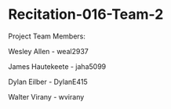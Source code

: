 # Recitation-016-Team-2

Project Team Members:

Wesley Allen - weal2937

James Hautekeete - jaha5099

Dylan Eilber - DylanE415

Walter Virany - wvirany
